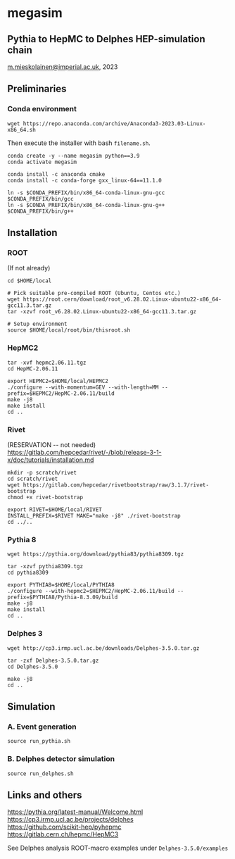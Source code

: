# megasim
## Pythia to HepMC to Delphes HEP-simulation chain

m.mieskolainen@imperial.ac.uk, 2023 </br>

## Preliminaries

### Conda environment

```
wget https://repo.anaconda.com/archive/Anaconda3-2023.03-Linux-x86_64.sh
```
Then execute the installer with bash `filename.sh`.

```
conda create -y --name megasim python==3.9
conda activate megasim

conda install -c anaconda cmake
conda install -c conda-forge gxx_linux-64==11.1.0

ln -s $CONDA_PREFIX/bin/x86_64-conda-linux-gnu-gcc $CONDA_PREFIX/bin/gcc
ln -s $CONDA_PREFIX/bin/x86_64-conda-linux-gnu-g++ $CONDA_PREFIX/bin/g++
```

## Installation

### ROOT

(If not already)
```
cd $HOME/local

# Pick suitable pre-compiled ROOT (Ubuntu, Centos etc.)
wget https://root.cern/download/root_v6.28.02.Linux-ubuntu22-x86_64-gcc11.3.tar.gz
tar -xzvf root_v6.28.02.Linux-ubuntu22-x86_64-gcc11.3.tar.gz

# Setup environment
source $HOME/local/root/bin/thisroot.sh
```

### HepMC2
```
tar -xvf hepmc2.06.11.tgz
cd HepMC-2.06.11

export HEPMC2=$HOME/local/HEPMC2
./configure --with-momentum=GEV --with-length=MM --prefix=$HEPMC2/HepMC-2.06.11/build
make -j8
make install
cd ..
```

### Rivet
(RESERVATION -- not needed) </br>
https://gitlab.com/hepcedar/rivet/-/blob/release-3-1-x/doc/tutorials/installation.md
```
mkdir -p scratch/rivet
cd scratch/rivet
wget https://gitlab.com/hepcedar/rivetbootstrap/raw/3.1.7/rivet-bootstrap
chmod +x rivet-bootstrap

export RIVET=$HOME/local/RIVET
INSTALL_PREFIX=$RIVET MAKE="make -j8" ./rivet-bootstrap
cd ../..
```

### Pythia 8
```
wget https://pythia.org/download/pythia83/pythia8309.tgz

tar -xzvf pythia8309.tgz
cd pythia8309

export PYTHIA8=$HOME/local/PYTHIA8
./configure --with-hepmc2=$HEPMC2/HepMC-2.06.11/build --prefix=$PYTHIA8/Pythia-8.3.09/build
make -j8
make install
cd ..
```

### Delphes 3
```
wget http://cp3.irmp.ucl.ac.be/downloads/Delphes-3.5.0.tar.gz

tar -zxf Delphes-3.5.0.tar.gz
cd Delphes-3.5.0

make -j8
cd ..
```

## Simulation

### A. Event generation

```
source run_pythia.sh
```

### B. Delphes detector simulation

```
source run_delphes.sh
```

## Links and others

https://pythia.org/latest-manual/Welcome.html </br>
https://cp3.irmp.ucl.ac.be/projects/delphes  </br>
https://github.com/scikit-hep/pyhepmc </br>
https://gitlab.cern.ch/hepmc/HepMC3 </br>

See Delphes analysis ROOT-macro examples under `Delphes-3.5.0/examples`
